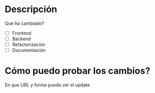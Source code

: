 # Descripción
Que ha cambiado?

- [ ] Frontend
- [ ] Backend
- [ ] Refactorización
- [ ] Documentación

# Cómo puedo probar los cambios?
En que URL y forma puedo ver el update
